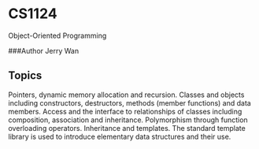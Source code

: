 # CS1124
Object-Oriented Programming

###Author
Jerry Wan

## Topics
Pointers, dynamic memory allocation and recursion. Classes and objects including constructors, destructors, methods (member functions) and data members. Access and the interface to relationships of classes including composition, association and inheritance. Polymorphism through function overloading operators. Inheritance and templates. The standard template library is used to introduce elementary data structures and their use.